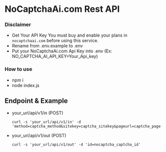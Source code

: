 # NoCaptchaAi.com Rest API

### Disclaimer
- Get Your API Key
You must buy and enable your plans in ```nocaptchaai.com``` before using this service.
- Rename from .env.example to .env
- Put your NoCaptchaAi.com Api Key into .env (Ex: NO_CAPTCHA_AI_API_KEY=Your_Api_key)

### How to use
- npm i
- node index.js

## Endpoint & Example
- your_url/api/v1/in (POST)
  ```
  curl -s 'your_url/api/v1/in' -d 'method=captcha_method&sitekey=captcha_sitekey&pageurl=captcha_page_url'
  ```
- your_url/api/v1/out (POST)
  ```
  curl -s 'your_url/api/v1/out' -d 'id=nocaptcha_captcha_id'
  ```
